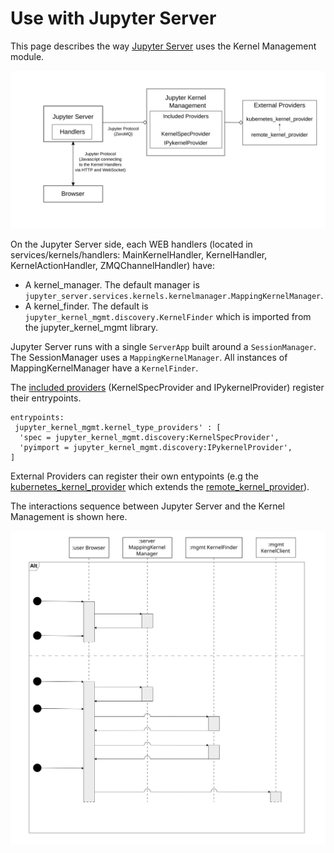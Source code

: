 # Use with Jupyter Server

This page describes the way [Jupyter Server](https://github.com/jupyter/jupyter_server) uses the Kernel Management module.

![](./images/kernel_mgmt_server.svg "")

On the Jupyter Server side, each WEB handlers (located in services/kernels/handlers: MainKernelHandler, KernelHandler, KernelActionHandler, ZMQChannelHandler) have:

- A kernel_manager. The default manager is `jupyter_server.services.kernels.kernelmanager.MappingKernelManager`.
- A kernel_finder. The default is `jupyter_kernel_mgmt.discovery.KernelFinder` which is imported from the jupyter_kernel_mgmt library.

Jupyter Server runs with a single `ServerApp` built around a `SessionManager`. The SessionManager uses a `MappingKernelManager`. All instances of MappingKernelManager have a `KernelFinder`.

The [included providers](kernel_providers.html#included-kernel-providers) (KernelSpecProvider and IPykernelProvider) register their entrypoints.

```
entrypoints:
 jupyter_kernel_mgmt.kernel_type_providers' : [
  'spec = jupyter_kernel_mgmt.discovery:KernelSpecProvider',
  'pyimport = jupyter_kernel_mgmt.discovery:IPykernelProvider',
]
```

External Providers can register their own entypoints (e.g the [kubernetes_kernel_provider](https://github.com/gateway-experiments/kubernetes_kernel_provider) which extends the [remote_kernel_provider](https://github.com/gateway-experiments/remote_kernel_provider)).

The interactions sequence between Jupyter Server and the Kernel Management is shown here.

![](./images/kernel_mgmt_server_sequence.svg "")
